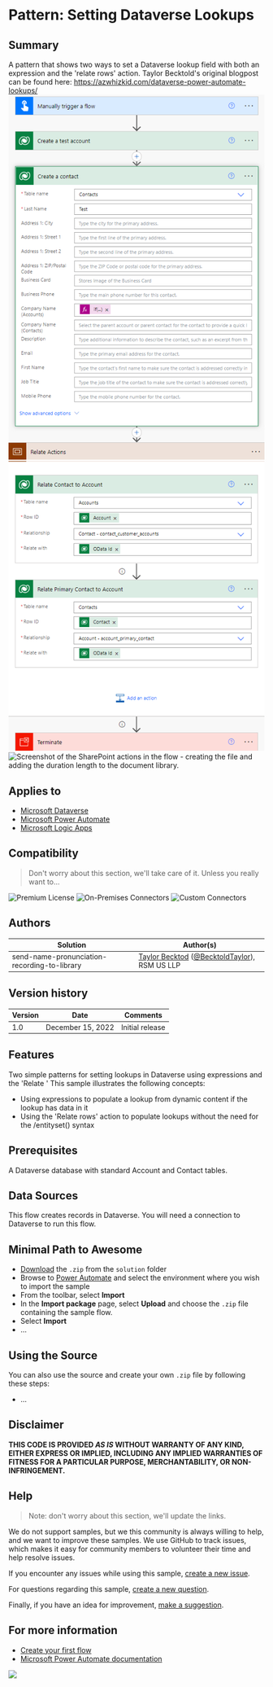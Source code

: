 # Pattern: Setting Dataverse Lookups

## Summary

 A pattern that shows two ways to set a Dataverse lookup field with both an expression and the 'relate rows' action. Taylor Becktold's original blogpost can be found here: https://azwhizkid.com/dataverse-power-automate-lookups/
![Screenshot of the Power Automate flow as a whole](assets/Screenshot1.PNG)
![Screenshot of the three variables initialized in the flow, meant to transform the audio file into an appropriate format and then to store the site and library names for easier importing.](assets/Screenshot2.PNG)
![Screenshot of the SharePoint actions in the flow - creating the file and adding the duration length to the document library.](assets/Screenshot3.PNG)

## Applies to

* [Microsoft Dataverse](https://learn.microsoft.com/en-us/power-apps/maker/data-platform/)
* [Microsoft Power Automate](https://docs.microsoft.com/power-automate/)
* [Microsoft Logic Apps](https://learn.microsoft.com/en-us/azure/logic-apps/logic-apps-overview)


## Compatibility

> Don't worry about this section, we'll take care of it. Unless you really want to...

![Premium License](https://img.shields.io/badge/Premium%20License-Not%20Required-green.svg "Premium Power Apps license not required")
![On-Premises Connectors](https://img.shields.io/badge/On--Premises%20Connectors-No-green.svg "Does not use on-premise connectors")
![Custom Connectors](https://img.shields.io/badge/Custom%20Connectors-Not%20Required-green.svg "Does not use custom connectors")

## Authors

Solution|Author(s)
--------|---------
send-name-pronunciation-recording-to-library | [Taylor Becktod](https://github.com/TBecktold) ([@BecktoldTaylor](https://twitter.com/BecktoldTaylor)), RSM US LLP

## Version history

Version|Date|Comments
-------|----|--------
1.0|December 15, 2022|Initial release

## Features

Two simple patterns for setting lookups in Dataverse using expressions and the 'Relate '
This sample illustrates the following concepts:

* Using expressions to populate a lookup from dynamic content if the lookup has data in it
* Using the 'Relate rows' action to populate lookups without the need for the /entityset() syntax


## Prerequisites

A Dataverse database with standard Account and Contact tables.

## Data Sources

This flow creates records in Dataverse. You will need a connection to Dataverse to run this flow.


## Minimal Path to Awesome

* [Download](./solution/set-dataverse-lookups) the `.zip` from the `solution` folder
* Browse to [Power Automate](https://flow.microsoft.com/manage/environments) and select the environment where you wish to import the sample
* From the toolbar, select **Import**
* In the **Import package** page, select **Upload** and choose the `.zip` file containing the sample flow.
* Select **Import**
* ...

## Using the Source

  You can also use the source and create your own `.zip` file by following these steps:

* ...

## Disclaimer

**THIS CODE IS PROVIDED *AS IS* WITHOUT WARRANTY OF ANY KIND, EITHER EXPRESS OR IMPLIED, INCLUDING ANY IMPLIED WARRANTIES OF FITNESS FOR A PARTICULAR PURPOSE, MERCHANTABILITY, OR NON-INFRINGEMENT.**

## Help

> Note: don't worry about this section, we'll update the links.

We do not support samples, but we this community is always willing to help, and we want to improve these samples. We use GitHub to track issues, which makes it easy for  community members to volunteer their time and help resolve issues.

If you encounter any issues while using this sample, [create a new issue](https://github.com/pnp/powerautomate-samples/issues/new?assignees=&labels=Needs%3A+Triage+%3Amag%3A%2Ctype%3Abug-suspected&template=bug-report.yml&sample=YOURSAMPLENAME&authors=@YOURGITHUBUSERNAME&title=YOURSAMPLENAME%20-%20).

For questions regarding this sample, [create a new question](https://github.com/pnp/powerautomate-samples/issues/new?assignees=&labels=Needs%3A+Triage+%3Amag%3A%2Ctype%3Abug-suspected&template=question.yml&sample=YOURSAMPLENAME&authors=@YOURGITHUBUSERNAME&title=YOURSAMPLENAME%20-%20).

Finally, if you have an idea for improvement, [make a suggestion](https://github.com/pnp/powerautomate-samples/issues/new?assignees=&labels=Needs%3A+Triage+%3Amag%3A%2Ctype%3Abug-suspected&template=suggestion.yml&sample=YOURSAMPLENAME&authors=@YOURGITHUBUSERNAME&title=YOURSAMPLENAME%20-%20).

## For more information

- [Create your first flow](https://docs.microsoft.com/en-us/power-automate/getting-started#create-your-first-flow)
- [Microsoft Power Automate documentation](https://docs.microsoft.com/en-us/power-automate/)


<img src="https://telemetry.sharepointpnp.com/powerautomate-samples/samples/send-name-pronunciation-recording-to-library" />
